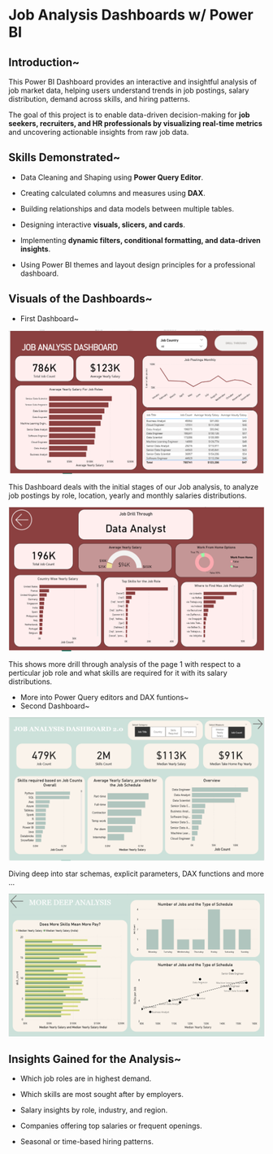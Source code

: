 # Job Analysis Dashboards w/ Power BI

## Introduction~

This Power BI Dashboard provides an interactive and insightful analysis of job market data, helping users understand trends in job postings, salary distribution, demand across skills, and hiring patterns.

The goal of this project is to enable data-driven decision-making for **job seekers, recruiters, and HR professionals by visualizing real-time metrics** and uncovering actionable insights from raw job data.

## Skills Demonstrated~

- Data Cleaning and Shaping using **Power Query Editor**.

- Creating calculated columns and measures using **DAX**.

- Building relationships and data models between multiple tables.

- Designing interactive **visuals, slicers, and cards**.

- Implementing **dynamic filters, conditional formatting, and data-driven insights**.

- Using Power BI themes and layout design principles for a professional dashboard.



## Visuals of the Dashboards~

- First Dashboard~

![Dashboard 1 Page 1](/Dashboard%20Images/Dashboard%201%20Page%201.png)

This Dashboard deals with the initial stages of our Job analysis, to analyze job postings by role, location, yearly and monthly salaries distributions.

![Dashboard 1 Page 2](/Dashboard%20Images/Dashboard%201%20Page%202.png)

This shows more drill through analysis of the page 1 with respect to a perticular job role and what skills are required for it with its salary distributions.

- More into Power Query editors and DAX funtions~
- Second Dashboard~

![Dashboard 2 Page 1](/Dashboard%20Images/Dashboard%202%20Page%201.png)

Diving deep into star schemas, explicit parameters, DAX functions and more ...

![Dashboard 2 Page 2](/Dashboard%20Images/Dashboard%202%20Page%202.png)


## Insights Gained for the Analysis~

- Which job roles are in highest demand.

- Which skills are most sought after by employers.

- Salary insights by role, industry, and region.

- Companies offering top salaries or frequent openings.

- Seasonal or time-based hiring patterns.